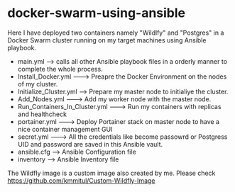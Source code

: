 # docker-swarm-using-ansible
Here I have deployed two containers namely "Wildlfy" and "Postgres" in a Docker Swarm cluster running on my target machines using Ansible playbook. 

- main.yml --> calls all other Ansible playbook files in a orderly manner to complete the whole process.
- Install_Docker.yml ---> Preapre the Docker Environment on the nodes of my cluster.
- Initialize_Cluster.yml --> Prepare my master node to initialiye the cluster.
- Add_Nodes.yml ---> Add my worker node with the master node.
- Run_Containers_In_Cluster.yml ---> Run my containers with replicas and healthcheck
- portainer.yml ---> Deploy Portainer stack on master node to have a nice container management GUI
- secret.yml ---> All the credentials like become passowrd or Postgress UID and password are saved in this Ansible vault.
- ansible.cfg --> Ansible Configuration file 
- inventory --> Ansible Inventory file

The Wildfly image is a custom image also created by me. Please check  https://github.com/kmmitul/Custom-Wildfly-Image
